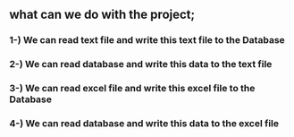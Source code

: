## what can we do with the project;

### 1-) We can read text file and write this text file to the Database
### 2-) We can read database and write this data to the text file
### 3-) We can read excel file and write this excel file to the Database
### 4-) We can read database and write this data to the excel file
